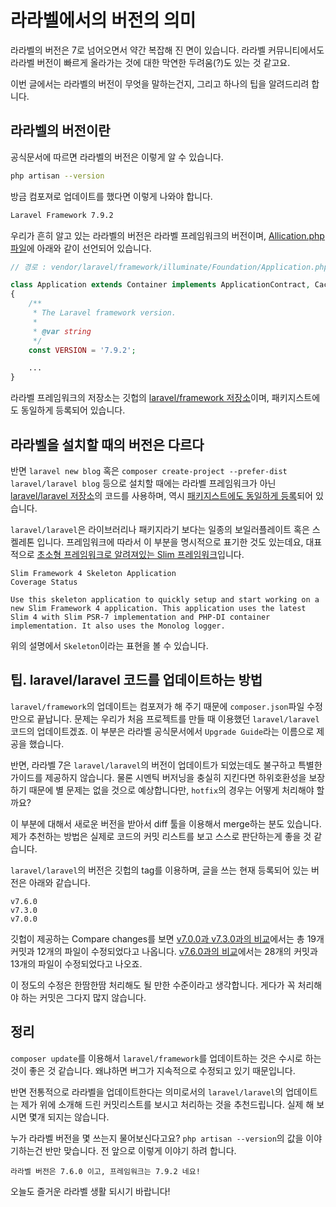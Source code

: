 # 라라벨에서의 버전의 의미

라라벨의 버전은 7로 넘어오면서 약간 복잡해 진 면이 있습니다. 라라벨 커뮤니티에서도 라라벨 버전이 빠르게 올라가는 것에 대한 막연한 두려움\(?\)도 있는 것 같고요.

이번 글에서는 라라벨의 버전이 무엇을 말하는건지, 그리고 하나의 팁을 알려드리려 합니다.

## 라라벨의 버전이란

공식문서에 따르면 라라벨의 버전은 이렇게 알 수 있습니다.

```bash
php artisan --version
```

방금 컴포져로 업데이트를 했다면 이렇게 나와야 합니다.

```bash
Laravel Framework 7.9.2
```

우리가 흔히 알고 있는 라라벨의 버전은 라라벨 프레임워크의 버전이며, [Allication.php 파일](https://github.com/laravel/framework/blob/7.x/src/Illuminate/Foundation/Application.php)에 아래와 같이 선언되어 있습니다.

```php
// 경로 : vendor/laravel/framework/illuminate/Foundation/Application.php

class Application extends Container implements ApplicationContract, CachesConfiguration, CachesRoutes, HttpKernelInterface
{
    /**
     * The Laravel framework version.
     *
     * @var string
     */
    const VERSION = '7.9.2';

    ...
}
```

라라벨 프레임워크의 저장소는 깃헙의 [laravel/framework 저장소](https://github.com/laravel/framework)이며, 패키지스트에도 동일하게 등록되어 있습니다.

## 라라벨을 설치할 때의 버전은 다르다

반면 `laravel new blog` 혹은 `composer create-project --prefer-dist laravel/laravel blog` 등으로 설치할 때에는 라라벨 프레임워크가 아닌 [laravel/laravel 저장소](https://github.com/laravel/laravel)의 코드를 사용하며, 역시 [패키지스트에도 동일하게 등록](https://packagist.org/packages/laravel/laravel)되어 있습니다.

`laravel/laravel`은 라이브러리나 패키지라기 보다는 일종의 보일러플레이트 혹은 스켈레톤 입니다. 프레임워크에 따라서 이 부분을 명시적으로 표기한 것도 있는데요, 대표적으로 [초소형 프레임워크로 알려져있는 Slim 프레임워크](https://github.com/slimphp/Slim-Skeleton)입니다.

```text
Slim Framework 4 Skeleton Application
Coverage Status

Use this skeleton application to quickly setup and start working on a new Slim Framework 4 application. This application uses the latest Slim 4 with Slim PSR-7 implementation and PHP-DI container implementation. It also uses the Monolog logger.
```

위의 설명에서 `Skeleton`이라는 표현을 볼 수 있습니다.

## 팁. laravel/laravel 코드를 업데이트하는 방법

`laravel/framework`의 업데이트는 컴포져가 해 주기 때문에 `composer.json`파일 수정만으로 끝납니다. 문제는 우리가 처음 프로젝트를 만들 때 이용했던 `laravel/laravel` 코드의 업데이트겠죠. 이 부분은 라라벨 공식문서에서 `Upgrade Guide`라는 이름으로 제공을 했습니다.

반면, 라라벨 7은 `laravel/laravel`의 버전이 업데이트가 되었는데도 불구하고 특별한 가이드를 제공하지 않습니다. 물론 시멘틱 버저닝을 충실히 지킨다면 하위호환성을 보장하기 때문에 별 문제는 없을 것으로 예상합니다만, `hotfix`의 경우는 어떻게 처리해야 할까요?

이 부분에 대해서 새로운 버전을 받아서 diff 툴을 이용해서 merge하는 분도 있습니다. 제가 추천하는 방법은 실제로 코드의 커밋 리스트를 보고 스스로 판단하는게 좋을 것 같습니다.

`laravel/laravel`의 버전은 깃헙의 tag를 이용하며, 글을 쓰는 현재 등록되어 있는 버전은 아래와 같습니다.

```text
v7.6.0
v7.3.0
v7.0.0
```

깃헙이 제공하는 Compare changes를 보면 [v7.0.0과 v7.3.0과의 비교](https://github.com/laravel/laravel/compare/v7.3.0...master)에서는 총 19개 커밋과 12개의 파일이 수정되었다고 나옵니다. [v7.6.0과의 비교](https://github.com/laravel/laravel/compare/v7.0.0...v7.6.0)에서는 28개의 커밋과 13개의 파일이 수정되었다고 나오죠.

이 정도의 수정은 한땀한땀 처리해도 될 만한 수준이라고 생각합니다. 게다가 꼭 처리해야 하는 커밋은 그다지 많지 않습니다.

## 정리

`composer update`를 이용해서 `laravel/framework`를 업데이트하는 것은 수시로 하는 것이 좋은 것 같습니다. 왜냐하면 버그가 지속적으로 수정되고 있기 때문입니다.

반면 전통적으로 라라벨을 업데이트한다는 의미로서의 `laravel/laravel`의 업데이트는 제가 위에 소개해 드린 커밋리스트를 보시고 처리하는 것을 추천드립니다. 실제 해 보시면 몇개 되지는 않습니다.

누가 라라벨 버전을 몇 쓰는지 물어보신다고요? `php artisan --version`의 값을 이야기하는건 반만 맞습니다. 전 앞으로 이렇게 이야기 하려 합니다.

```text
라라벨 버전은 7.6.0 이고, 프레임워크는 7.9.2 네요!
```

오늘도 즐거운 라라벨 생활 되시기 바랍니다!

